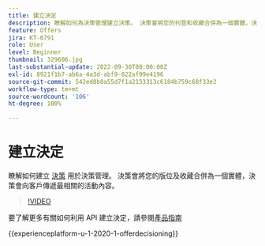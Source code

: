 ```yaml
---
title: 建立決定
description: 瞭解如何為決策管理建立決策。 決策會將您的刊登和收藏合併為一個實體，決策會傳遞最相關的活動內容給客戶。
feature: Offers
jira: KT-6791
role: User
level: Beginner
thumbnail: 329606.jpg
last-substantial-update: 2022-09-30T00:00:00Z
exl-id: 8921f1b7-ab6a-4a3d-abf9-822af99e4196
source-git-commit: 542ed8b8a55d7f1a2153313c6184b759c68f33e2
workflow-type: tm+mt
source-wordcount: '106'
ht-degree: 100%

---
```


# 建立決定

瞭解如何建立 [決策](https://experienceleague.adobe.com/docs/journey-optimizer/using/offer-decisioniong/create-manage-activities/create-offer-activities.html?lang=zh-Hant) 用於決策管理。 決策會將您的版位及收藏合併為一個實體，決策會向客戶傳遞最相關的活動內容。

>[!VIDEO](https://video.tv.adobe.com/v/329606?quality=12&learn=on)

要了解更多有關如何利用 API 建立決定，請參閱[產品指南](https://experienceleague.adobe.com/docs/journey-optimizer/using/offer-decisioniong/api-reference/activities-api/create.html?lang=zh-Hant)

{{experienceplatform-u-1-2020-1-offerdecisioning}}

